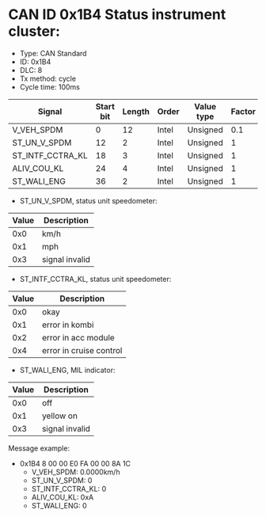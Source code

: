 # CAN ID 0x1B4 Status instrument cluster:
- Type: CAN Standard
- ID: 0x1B4
- DLC: 8
- Tx method: cycle
- Cycle time: 100ms

|Signal|Start bit|Length|Order|Value type|Factor|Offset|Unit|
|------|---------|------|-----|----------|------|------|----|
|V_VEH_SPDM|0|12|Intel|Unsigned|0.1|0|km/h|
|ST_UN_V_SPDM|12|2|Intel|Unsigned|1|0||
|ST_INTF_CCTRA_KL|18|3|Intel|Unsigned|1|0||
|ALIV_COU_KL|24|4|Intel|Unsigned|1|0||
|ST_WALI_ENG|36|2|Intel|Unsigned|1|0||

- ST_UN_V_SPDM, status unit speedometer: 

|Value|Description|
|-----|-----------|
|0x0|km/h|
|0x1|mph|
|0x3|signal invalid|

- ST_INTF_CCTRA_KL, status unit speedometer: 

|Value|Description|
|-----|-----------|
|0x0|okay|
|0x1|error in kombi|
|0x2|error in acc module|
|0x4|error in cruise control|

- ST_WALI_ENG, MIL indicator: 

|Value|Description|
|-----|-----------|
|0x0|off|
|0x1|yellow on|
|0x3|signal invalid|

Message example:
- 0x1B4 8 00 00 E0 FA 00 00 8A 1C
    - V_VEH_SPDM: 0.0000km/h
    - ST_UN_V_SPDM: 0
    - ST_INTF_CCTRA_KL: 0
    - ALIV_COU_KL: 0xA
    - ST_WALI_ENG: 0